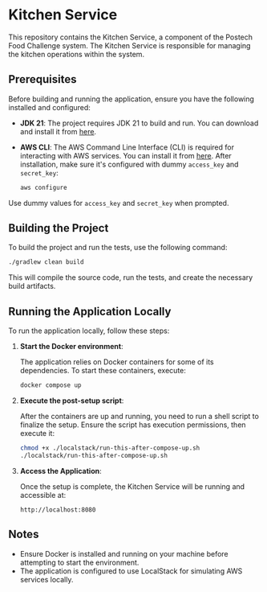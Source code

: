 # Kitchen Service

This repository contains the Kitchen Service, a component of the Postech Food Challenge system. The Kitchen Service is responsible for managing the kitchen operations within the system.

## Prerequisites

Before building and running the application, ensure you have the following installed and configured:

- **JDK 21**: The project requires JDK 21 to build and run. You can download and install it from [here](https://www.oracle.com/java/technologies/javase/jdk21-archive-downloads.html).
- **AWS CLI**: The AWS Command Line Interface (CLI) is required for interacting with AWS services. You can install it from [here](https://aws.amazon.com/cli/). After installation, make sure it's configured with dummy `access_key` and `secret_key`:

  ```bash
  aws configure
  ```

Use dummy values for `access_key` and `secret_key` when prompted.

## Building the Project

To build the project and run the tests, use the following command:

```bash
./gradlew clean build
```

This will compile the source code, run the tests, and create the necessary build artifacts.

## Running the Application Locally

To run the application locally, follow these steps:

1. **Start the Docker environment**:

   The application relies on Docker containers for some of its dependencies. To start these containers, execute:

   ```bash
   docker compose up
   ```

2. **Execute the post-setup script**:

   After the containers are up and running, you need to run a shell script to finalize the setup. Ensure the script has execution permissions, then execute it:

   ```bash
   chmod +x ./localstack/run-this-after-compose-up.sh
   ./localstack/run-this-after-compose-up.sh
   ```

3. **Access the Application**:

   Once the setup is complete, the Kitchen Service will be running and accessible at:

   ```
   http://localhost:8080
   ```

## Notes

- Ensure Docker is installed and running on your machine before attempting to start the environment.
- The application is configured to use LocalStack for simulating AWS services locally.